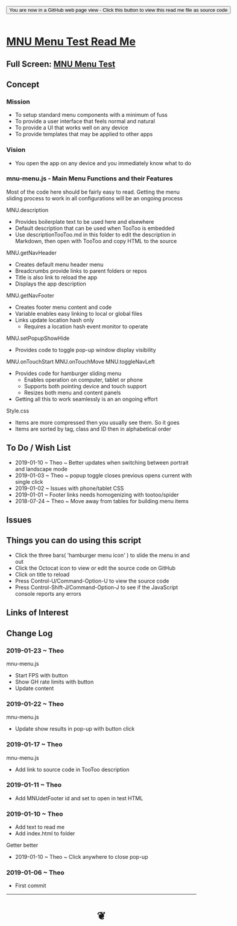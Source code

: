 
<span style=display:none; >[You are now in a GitHub source code view - click this link to view Read Me file as a web page]( https://pushme-pullyou.github.io/tootoo13/#cookbook/mnu-menu/README.md "View file as a web page." ) </span>

<div><input type=button class = "btn btn-secondary btn-sm" onclick=window.location.href="https://github.com/pushme-pullyou/tootoo13/blob/master/cookbook/mnu-menu/README.md"
value="You are now in a GitHub web page view - Click this button to view this read me file as source code" ></div>

<br>

# [MNU Menu Test Read Me]( #cookbook/mnu-menu/README.md )

<!--
<iframe src=https://pushme-pullyou.github.io/tootoo13/cookbook/mnu-menu/mnu-menu.html width=100% height=500px >Iframes are not viewable in GitHub source code views</iframe>
_<small>MNU Menu Test</small>_
-->

## Full Screen: [MNU Menu Test]( https://pushme-pullyou.github.io/tootoo13/cookbook/mnu-menu/mnu-menu.html )


## Concept

### Mission
* To setup standard menu components with a minimum of fuss
* To provide a user interface that feels normal and natural
* To provide a UI that works well on any device
* To provide templates that may be applied to other apps

### Vision

* You open the app on any device and you immediately know what to do

### mnu-menu.js - Main Menu Functions and their Features

Most of the code here should be fairly easy to read.
Getting the menu sliding process to work in all configurations will be an ongoing process


MNU.description
* Provides boilerplate text to be used here and elsewhere
* Default description that can be used when TooToo is embedded
* Use descriptionTooToo.md in this folder to edit the description in Markdown, then open with TooToo and copy HTML to the source


MNU.getNavHeader
* Creates default menu header menu
* Breadcrumbs provide links to parent folders or repos
* Title is also link to reload the app
* Displays the app description

MNU.getNavFooter
* Creates footer menu content and code
* Variable enables easy linking to local or global files
* Links update location hash only
	* Requires a location hash event monitor to operate

MNU.setPopupShowHide
* Provides code to toggle pop-up window display visibility


MNU.onTouchStart
MNU.onTouchMove
MNU.toggleNavLeft
* Provides code for hamburger sliding menu
	* Enables operation on computer, tablet or phone
	* Supports both pointing device and touch support
	* Resizes both menu and content panels
* Getting all this to work seamlessly is an an ongoing effort


Style.css
* Items are more compressed then you usually see them. So it goes
* Items are sorted by tag, class and ID then in alphabetical order


## To Do / Wish List

* 2019-01-10 ~ Theo ~ Better updates when switching between portrait and landscape mode
* 2019-01-03 ~ Theo ~ popup toggle closes previous opens current with single click
* 2019-01-02 ~ Issues with phone/tablet CSS
* 2019-01-01 ~ Footer links needs homogenizing with tootoo/spider
* 2018-07-24 ~ Theo ~ Move away from tables for building menu items

## Issues


## Things you can do using this script

* Click the three bars( 'hamburger menu icon' ) to slide the menu in and out
* Click the Octocat icon to view or edit the source code on GitHub
* Click on title to reload
* Press Control-U/Command-Option-U to view the source code
* Press Control-Shift-J/Command-Option-J to see if the JavaScript console reports any errors


## Links of Interest



## Change Log

### 2019-01-23 ~ Theo

mnu-menu.js

* Start FPS with button
* Show GH rate limits with button
* Update content

### 2019-01-22 ~ Theo

mnu-menu.js
* Update show results in pop-up with button click


### 2019-01-17 ~ Theo

mnu-menu.js
* Add link to source code in TooToo description

### 2019-01-11 ~ Theo

* Add MNUdetFooter id and set to open in test HTML


### 2019-01-10 ~ Theo

* Add text to read me
* Add index.html to folder

Getter better
* 2019-01-10 ~ Theo ~ Click anywhere to close pop-up

### 2019-01-06 ~ Theo

* First commit


***

# <center title="hello!" ><a href=javascript:window.scrollTo(0,0); style=text-decoration:none; > ❦ </a></center>

